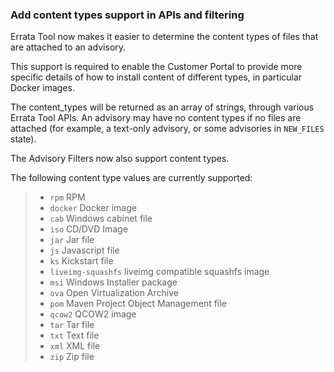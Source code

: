 ### Add content types support in APIs and filtering

Errata Tool now makes it easier to determine the content types of files
that are attached to an advisory.

This support is required to enable the Customer Portal to provide more
specific details of how to install content of different types, in particular
Docker images.

The content_types will be returned as an array of strings, through various
Errata Tool APIs. An advisory may have no content types if no files are
attached (for example, a text-only advisory, or some advisories in `NEW_FILES`
state).

The Advisory Filters now also support content types.

The following content type values are currently supported:

> - `rpm` RPM
> - `docker` Docker image
> - `cab` Windows cabinet file
> - `iso` CD/DVD Image
> - `jar` Jar file
> - `js` Javascript file
> - `ks` Kickstart file
> - `liveimg-squashfs` liveimg compatible squashfs image
> - `msi` Windows Installer package
> - `ova` Open Virtualization Archive
> - `pom` Maven Project Object Management file
> - `qcow2` QCOW2 image
> - `tar` Tar file
> - `txt` Text file
> - `xml` XML file
> - `zip` Zip file
